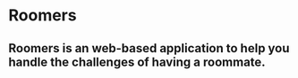 # Roomers

## Roomers is an web-based application to help you handle the challenges of having a roommate.
